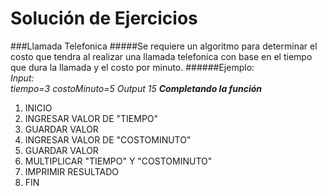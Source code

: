 Solución de Ejercicios
======================
###Llamada Telefonica
#####Se requiere un algoritmo para determinar el costo que tendra al realizar una llamada telefonica con base en el tiempo que dura la llamada y el costo por minuto.
######Ejemplo:  
_Input:_  
_tiempo=3_
_costoMinuto=5_
_Output_
_15_
___Completando la función___
1. INICIO
2. INGRESAR VALOR DE "TIEMPO"
3. GUARDAR VALOR
4. INGRESAR VALOR DE "COSTOMINUTO"
5. GUARDAR VALOR
6. MULTIPLICAR "TIEMPO" Y "COSTOMINUTO"
7. IMPRIMIR RESULTADO
8. FIN